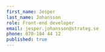 ```yaml
---
first_name: Jesper
last_name: Johansson
role: Front-end developer
email: jesper.johansson@strateg.se
phone: 070-184 44 12
published: true
---
```


